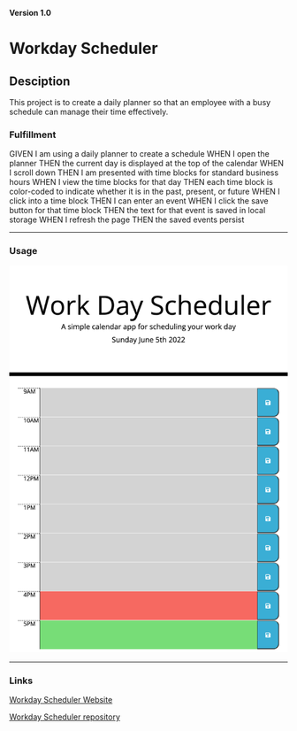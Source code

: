**Version 1.0**  

# Workday Scheduler 
 

## Desciption  


This project is to create a daily planner so that an employee with a busy schedule can manage their time effectively.  

### Fulfillment
GIVEN I am using a daily planner to create a schedule
WHEN I open the planner
THEN the current day is displayed at the top of the calendar
WHEN I scroll down
THEN I am presented with time blocks for standard business hours
WHEN I view the time blocks for that day
THEN each time block is color-coded to indicate whether it is in the past, present, or future
WHEN I click into a time block
THEN I can enter an event
WHEN I click the save button for that time block
THEN the text for that event is saved in local storage
WHEN I refresh the page
THEN the saved events persist
 

- - -   

### Usage  

![My Image](./assests/work.png)


- - -  

### Links  
 

[Workday Scheduler Website](https://bvenant.github.io/)  

[Workday Scheduler repository](https://github.com/bvenant/work-scheduler) 
